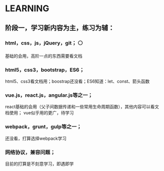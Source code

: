 # LEARNING

## 阶段一，学习新内容为主，练习为辅：  
###    html，css，js，jQuery，git；  ⚪
基础的会用，高阶一点的东西需要看文档
###    html5，css3，bootstrap，ES6；  
html5、css3看文档用；boostrap还没看；ES6知道：let、const、箭头函数
###    vue.js，react.js，angular.js等之一；  
react基础的会用（父子间数据传递和一些常用生命周期函数），其他内容可以看文档使用；
vue似乎用的更广，待学习
###    webpack，grunt，gulp等之一；  
还没看，打算选择webpack学习
###    网络协议，兼容问题；  
目前的打算是不刻意学习，即遇即学

